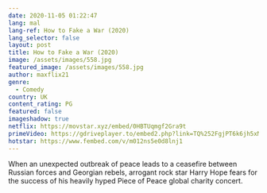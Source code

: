 ```yaml
---
date: 2020-11-05 01:22:47
lang: mal
lang-ref: How to Fake a War (2020)
lang_selector: false
layout: post
title: How to Fake a War (2020)
image: /assets/images/558.jpg
featured_image: /assets/images/558.jpg
author: maxflix21
genre:
  - Comedy
country: UK
content_rating: PG
featured: false
imageshadow: true
netflix: https://movstar.xyz/embed/0HBTUqmgf2Gra9t
primeVideo: https://gdriveplayer.to/embed2.php?link=TQ%252FgjPT6k6jh5xMdoohymA6WVw3nm7Q0hOP2iOVXUIeQ0RhNRNjpWczWdSakAuZrxqe2grg3aNwHwfX4MFJyh%252BP5x7i1K9Ucx1h4y5v44ekpTes3TzHSPLuh9wdyWYnaZYYzk%252BW5zV%252Bk%252Fim8MgqdydgDXP2o7B6tcIxxkn6cdPiSBscVXxx8anQdNF6EnuPGY%253D
hotstar: https://www.fembed.com/v/m012ns5e0d8lnj1
---
```

When an unexpected outbreak of peace leads to a ceasefire between Russian forces and Georgian rebels, arrogant rock star Harry Hope fears for the success of his heavily hyped Piece of Peace global charity concert.